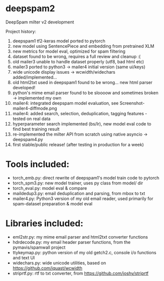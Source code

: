 # deepspam2
DeepSpam milter v2 development

Project history:

1. deepspam1 tf2-keras model ported to pytorch
2. new model using SentencePiece and embedding from pretrained XLM
3. new metrics for model eval, optimized for spam filtering
4. dataset found to be wrong, requires a full review and cleanup :(
5. old mailer3 unable to handle dataset properly (utf8, bad html etc)
6. mailer3 ported to python3 -> mailer4 initial version (same ui/keys)
7. wide unicode display issues -> wcwidth/widechars added/implemented...
8. old html2txt used in deepspam1 found to be wrong... new html parser developed!
9. python's mime email parser found to be sloooow and sometimes broken -> implemented my own
10. mailer4: integrated deepspam model evaluation, see Screenshot-mailer4-diffmode.png
11. mailer4: added search, selection, deduplication, tagging features - tested on real data
12. hyperparameter search implemented (bs/lr), new model eval code to find best training result
13. re-implemented the milter API from scratch using native asyncio -> deepspam4.py
14. first stable/public release! (after testing in production for a week)

# Tools included:

- torch_emb.py: direct rewrite of deepspam1's model train code to pytorch
- torch_spm3.py: new model trainer, uses py class from model/ dir
- torch_eval.py: model eval & compare
- maildedup3.py: email deduplication and parsing, from mbox to txt
- mailer4.py: Python3 version of my old email reader, used primarily for spam-dataset preparation & model eval

# Libraries included:

- eml2str.py: my mime email parser and html2txt converter functions
- hdrdecode.py: my email header parser functions, from the pymavis/spamwall project
- ttykeymap.py: python version of my old getch2.c, console i/o functions and text UI
- widechars.py: wide unicode utilities, based on https://github.com/jquast/wcwidth
- striprtf.py: rtf to txt converter, from https://github.com/joshy/striprtf
